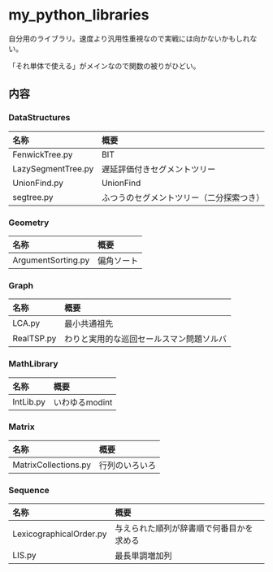 # my_python_libraries
自分用のライブラリ。速度より汎用性重視なので実戦には向かないかもしれない。

「それ単体で使える」がメインなので関数の被りがひどい。

## 内容
### DataStructures
|名称|概要|
|:--|:--|
|FenwickTree.py|BIT|
|LazySegmentTree.py|遅延評価付きセグメントツリー|
|UnionFind.py|UnionFind|
|segtree.py|ふつうのセグメントツリー（二分探索つき）|

### Geometry
|名称|概要|
|:--|:--|
|ArgumentSorting.py|偏角ソート|

### Graph
|名称|概要|
|:--|:--|
|LCA.py|最小共通祖先|
|RealTSP.py|わりと実用的な巡回セールスマン問題ソルバ|

### MathLibrary
|名称|概要|
|:--|:--|
|IntLib.py|いわゆるmodint|

### Matrix
|名称|概要|
|:--|:--|
|MatrixCollections.py|行列のいろいろ|

### Sequence
|名称|概要|
|:--|:--|
|LexicographicalOrder.py|与えられた順列が辞書順で何番目かを求める|
|LIS.py|最長単調増加列|
